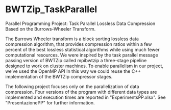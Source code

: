 # BWTZip_TaskParallel
Parallel Programming Project: Task Parallel Lossless Data Compression  Based on the Burrows-Wheeler Transform.

The Burrows Wheeler transform is a block sorting lossless data compression algorithm, that provides compression ratios within a few percent of the best lossless statistical algorithms while using much fewer computational resources. We were inspired by the task parallel message passing version of BWTZip called mpibwtzip a three-stage pipeline designed to work on cluster machines.
To enable parallelism in our project, we’ve used the OpenMP API In this way we could reuse the C++ implementation of the BWTZip compressor stages.

The following project focuses only on the parallelization of data compression.
Four versions of the program with different data types are implemented and execution times are reported in "ExperimentsPP.xlsx".
See "PresentazionePP" for further information.
